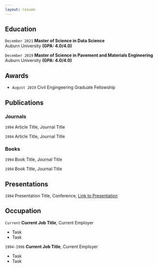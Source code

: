 ```yaml
---
layout: resume
---
```


## Education

`December 2021`
**Master of Science in Data Science**\
Auburn University **(GPA: 4.0/4.0)**

`December 2019`
**Master of Science in Pavement and Materials Engineering**\
Auburn University **(GPA: 4.0/4.0)**

## Awards

- `August 2019`
Civil Engingeering Graduate Fellowship 

## Publications

<!-- A list is also available [online](https://scholar.google.co.uk/citations?user=LTOTl0YAAAAJ) -->

### Journals

`1994`
Article Title, Journal Title

`1994`
Article Title, Journal Title

### Books

`1994`
Book Title, Journal Title

`1994`
Book Title, Journal Title


## Presentations

`1994`
Presentation Title, Conference, <a href="https://MyWebsite.tld/presentation1">Link to Presentation</a>


## Occupation

`Current`
__Current Job Title__, Current Employer 

- Task
- Task

`1994-1996`
__Current Job Title__, Current Employer 

- Task
- Task



<!-- ### Footer

Last updated: May 2013 -->


